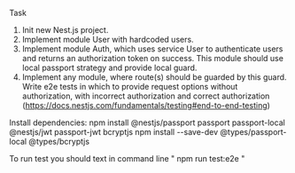Task
1. Init new Nest.js project.
2. Implement module User with hardcoded users.
3. Implement module Auth, which uses service User to authenticate users and returns an authorization token on success. This module should use local passport strategy and provide local guard.
4. Implement any module, where route(s) should be guarded by this guard.
Write e2e tests in which to provide request options without authorization, with incorrect authorization and correct authorization (https://docs.nestjs.com/fundamentals/testing#end-to-end-testing)

Install dependencies:
npm install @nestjs/passport passport passport-local @nestjs/jwt passport-jwt bcryptjs
npm install --save-dev @types/passport-local @types/bcryptjs

To run test you should text in command line " npm run test:e2e "